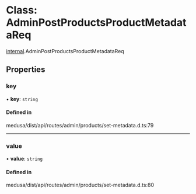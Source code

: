 # Class: AdminPostProductsProductMetadataReq

[internal](../modules/internal-20.md).AdminPostProductsProductMetadataReq

## Properties

### key

• **key**: `string`

#### Defined in

medusa/dist/api/routes/admin/products/set-metadata.d.ts:79

___

### value

• **value**: `string`

#### Defined in

medusa/dist/api/routes/admin/products/set-metadata.d.ts:80
